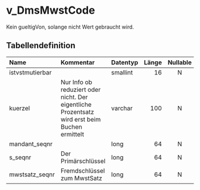 # v_DmsMwstCode

Kein gueltigVon, solange nicht Wert gebraucht wird.

## Tabellendefinition

| Name            | Kommentar                                                                                     | Datentyp | Länge | Nullable |
| :-------------- | :-------------------------------------------------------------------------------------------- | :------- | ----: | :------: |
| istvstmutierbar |                                                                                               | smallint |    16 |    N     |
| kuerzel         | Nur Info ob reduziert oder nicht. Der eigentliche Prozentsatz wird erst beim Buchen ermittelt | varchar  |   100 |    N     |
| mandant_seqnr   |                                                                                               | long     |    64 |    N     |
| s_seqnr         | Der Primärschlüssel                                                                           | long     |    64 |    N     |
| mwstsatz_seqnr  | Fremdschlüssel zum MwstSatz                                                                   | long     |    64 |    N     |
